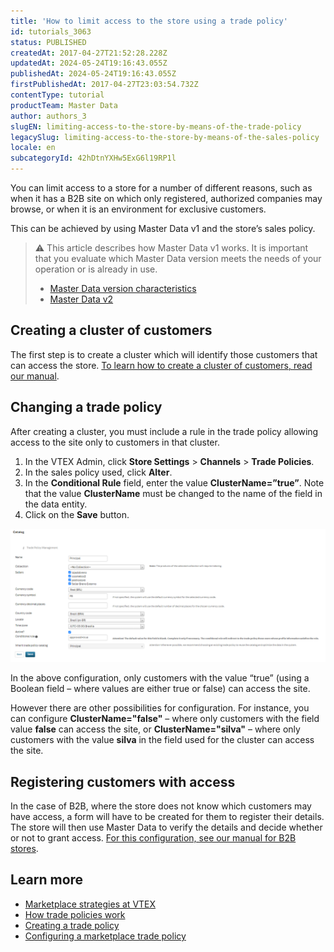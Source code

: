 ```yaml
---
title: 'How to limit access to the store using a trade policy'
id: tutorials_3063
status: PUBLISHED
createdAt: 2017-04-27T21:52:28.228Z
updatedAt: 2024-05-24T19:16:43.055Z
publishedAt: 2024-05-24T19:16:43.055Z
firstPublishedAt: 2017-04-27T23:03:54.732Z
contentType: tutorial
productTeam: Master Data
author: authors_3
slugEN: limiting-access-to-the-store-by-means-of-the-trade-policy
legacySlug: limiting-access-to-the-store-by-means-of-the-sales-policy
locale: en
subcategoryId: 42hDtnYXHw5ExG6l19RP1l
---
```


You can limit access to a store for a number of different reasons, such as when it has a B2B site on which only registered, authorized companies may browse, or when it is an environment for exclusive customers.

This can be achieved by using Master Data v1 and the store’s sales policy.

> ⚠️ This article describes how Master Data v1 works. It is important that you evaluate which Master Data version meets the needs of your operation or is already in use. <ul> <li> [ Master Data version characteristics ](/en/tutorial/master-data--4otjBnR27u4WUIciQsmkAw#versions-available) </li> <li> [ Master Data v2 ](https://developers.vtex.com/vtex-rest-api/docs/getting-started-1) </li> </ul>

## Creating a cluster of customers

The first step is to create a cluster which will identify those customers that can access the store. [To learn how to create a cluster of customers, read our manual](/en/faq/how-can-i-create-cluster-of-customers/).

## Changing a trade policy

After creating a cluster, you must include a rule in the trade policy allowing access to the site only to customers in that cluster.

1. In the VTEX Admin, click **Store Settings** > **Channels** > **Trade Policies**.
2. In the sales policy used, click __Alter__.
3. In the **Conditional Rule** field, enter the value **ClusterName=”true”**. Note that the value **ClusterName** must be changed to the name of the field in the data entity.
4. Click on the **Save** button.

![Catalog EN](https://raw.githubusercontent.com/vtexdocs/help-center-content/refs/heads/main/docs/en/tutorials/master-data/customer-relations-management/limiting-access-to-the-store-by-means-of-the-trade-policy_1.png)

In the above configuration, only customers with the value “true” (using a Boolean field – where values are either true or false) can access the site.

However there are other possibilities for configuration. For instance, you can configure **ClusterName="false"** – where only customers with the field value **false** can access the site, or **ClusterName="silva"** – where only customers with the value **silva** in the field used for the cluster can access the site.

## Registering customers with access

In the case of B2B, where the store does not know which customers may have access, a form will have to be created for them to register their details. The store will then use Master Data to verify the details and decide whether or not to grant access. [For this configuration, see our manual for B2B stores](/en/tutorial/setting-up-b2b-on-vtex/).

## Learn more

- [Marketplace strategies at VTEX](/en/tutorial/estrategias-de-marketplace-na-vtex--tutorials_402?&utm_source=autocomplete)
- [How trade policies work](/en/tutorial/como-funciona-uma-politica-comercial--6Xef8PZiFm40kg2STrMkMV)
- [Creating a trade policy](/en/tutorial/o-que-e-uma-politica-comercial--563tbcL0TYKEKeOY4IAgAE)
- [Configuring a marketplace trade policy](/en/tutorial/configurando-a-politica-comercial-para-marketplace--tutorials_404)
